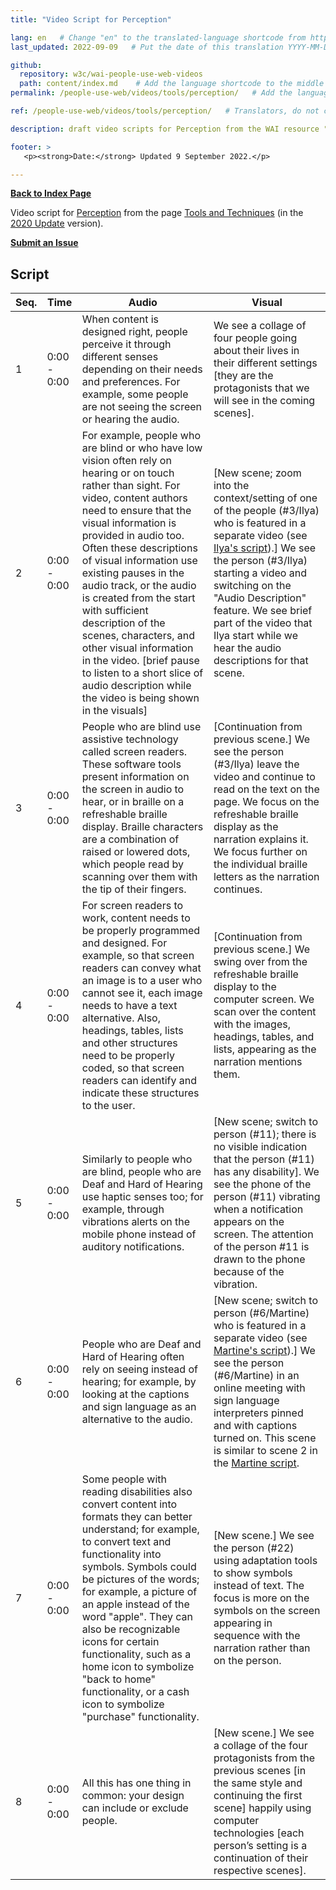 ```yaml
---
title: "Video Script for Perception"

lang: en   # Change "en" to the translated-language shortcode from https://www.iana.org/assignments/language-subtag-registry/language-subtag-registry
last_updated: 2022-09-09   # Put the date of this translation YYYY-MM-DD (with month in the middle)

github:
  repository: w3c/wai-people-use-web-videos
  path: content/index.md    # Add the language shortcode to the middle of the filename, for example: content/index.fr.md
permalink: /people-use-web/videos/tools/perception/   # Add the language shortcode to the end, with no slash at end, for example: /link/to/page/fr

ref: /people-use-web/videos/tools/perception/   # Translators, do not change this

description: draft video scripts for Perception from the WAI resource "How People with Disabilities Use the Web"

footer: >
   <p><strong>Date:</strong> Updated 9 September 2022.</p>

---
```


**[Back to Index Page](../../)**

Video script for [Perception](https://deploy-preview-113--wai-people-use-web.netlify.app/people-use-web/tools-techniques-perception/) from the page [Tools and Techniques](https://deploy-preview-113--wai-people-use-web.netlify.app/people-use-web/tools-techniques/) (in the [2020 Update](https://github.com/w3c/wai-people-use-web/wiki/Persona-development) version).

**[Submit an Issue](https://github.com/w3c/wai-people-use-web-videos/issues/new?title=[Perception])**

## Script

| Seq. | Time | Audio | Visual |
| --- | --- | --- | --- |
| 1 | 0:00 - 0:00 | When content is designed right, people perceive it through different senses depending on their needs and preferences. For example, some people are not seeing the screen or hearing the audio. | We see a collage of four people going about their lives in their different settings [they are the protagonists that we will see in the coming scenes]. |
| 2 | 0:00 - 0:00 | For example, people who are blind or who have low vision often rely on hearing or on touch rather than sight. For video, content authors need to ensure that the visual information is provided in audio too. Often these descriptions of visual information use existing pauses in the audio track, or the audio is created from the start with sufficient description of the scenes, characters, and other visual information in the video. [brief pause to listen to a short slice of audio description while the video is being shown in the visuals] | [New scene; zoom into the context/setting of one of the people (#3/Ilya) who is featured in a separate video (see [Ilya's script](https://wai-people-use-web-videos.netlify.app/people-use-web/videos/stories/ilya/)).] We see the person (#3/Ilya) starting a video and switching on the "Audio Description" feature. We see brief part of the video that Ilya start while we hear the audio descriptions for that scene. |
| 3 | 0:00 - 0:00 | People who are blind use assistive technology called screen readers. These software tools present information on the screen in audio to hear, or in braille on a refreshable braille display. Braille characters are a combination of raised or lowered dots, which people read by scanning over them with the tip of their fingers. | [Continuation from previous scene.] We see the person (#3/Ilya) leave the video and continue to read on the text on the page. We focus on the refreshable braille display as the narration explains it. We focus further on the individual braille letters as the narration continues. |
| 4 | 0:00 - 0:00 | For screen readers to work, content needs to be properly programmed and designed. For example, so that screen readers can convey what an image is to a user who cannot see it, each image needs to have a text alternative. Also, headings, tables, lists and other structures need to be properly coded, so that screen readers can identify and indicate these structures to the user. | [Continuation from previous scene.] We swing over from the refreshable braille display to the computer screen. We scan over the content with the images, headings, tables, and lists, appearing as the narration mentions them. |
| 5 | 0:00 - 0:00 | Similarly to people who are blind, people who are Deaf and Hard of Hearing use haptic senses too; for example, through vibrations alerts on the mobile phone instead of auditory notifications. | [New scene; switch to person (#11); there is no visible indication that the person (#11) has any disability]. We see the phone of the person (#11) vibrating when a notification appears on the screen. The attention of the person #11 is drawn to the phone because of the vibration. |
| 6 | 0:00 - 0:00 | People who are Deaf and Hard of Hearing often rely on seeing instead of hearing; for example, by looking at the captions and sign language as an alternative to the audio. | [New scene; switch to person (#6/Martine) who is featured in a separate video (see [Martine's script](https://wai-people-use-web-videos.netlify.app/people-use-web/videos/stories/martine/)).] We see the person (#6/Martine) in an online meeting with sign language interpreters pinned and with captions turned on. This scene is similar to scene 2 in the [Martine script](https://wai-people-use-web-videos.netlify.app/people-use-web/videos/stories/martine/). |
| 7 | 0:00 - 0:00 | Some people with reading disabilities also convert content into formats they can better understand; for example, to convert text and functionality into symbols. Symbols could be pictures of the words; for example, a picture of an apple instead of the word "apple". They can also be recognizable icons for certain functionality, such as a home icon to symbolize "back to home" functionality, or a cash icon to symbolize "purchase" functionality. | [New scene.] We see the person (#22) using adaptation tools to show symbols instead of text. The focus is more on the symbols on the screen appearing in sequence with the narration rather than on the person. |
| 8 | 0:00 - 0:00 | All this has one thing in common: your design can include or exclude people. | [New scene.] We see a collage of the four protagonists from the previous scenes [in the same style and continuing the first scene] happily using computer technologies [each person’s setting is a continuation of their respective scenes]. |
